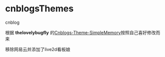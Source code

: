 # cnblogsThemes
cnblog

根据 <b>thelovelybugfly</b> 的[Cnblogs-Theme-SimpleMemory](https://github.com/thelovelybugfly/Cnblogs-Theme-SimpleMemory)按照自己喜好修改而来

移除网易云并添加了live2d看板娘


